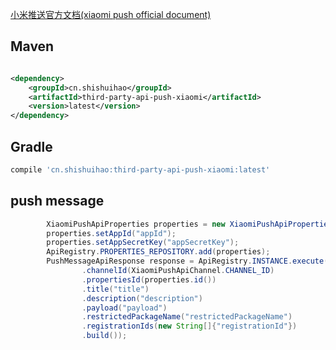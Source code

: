 [小米推送官方文档(xiaomi push official document)](https://dev.mi.com/console/doc/detail?pId=230)

## Maven

```xml

<dependency>
    <groupId>cn.shishuihao</groupId>
    <artifactId>third-party-api-push-xiaomi</artifactId>
    <version>latest</version>
</dependency>
```

## Gradle

``` groovy
compile 'cn.shishuihao:third-party-api-push-xiaomi:latest'
```

## push message

``` java
        XiaomiPushApiProperties properties = new XiaomiPushApiProperties();
        properties.setAppId("appId");
        properties.setAppSecretKey("appSecretKey");
        ApiRegistry.PROPERTIES_REPOSITORY.add(properties);
        PushMessageApiResponse response = ApiRegistry.INSTANCE.execute(PushMessageApiRequest.Builder.builder()
                .channelId(XiaomiPushApiChannel.CHANNEL_ID)
                .propertiesId(properties.id())
                .title("title")
                .description("description")
                .payload("payload")
                .restrictedPackageName("restrictedPackageName")
                .registrationIds(new String[]{"registrationId"})
                .build());
```
